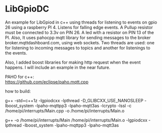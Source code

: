 # LibGpioDC
An example for LibGpiod in c++ using threads for listening to events on gpio 26 using a raspberry PI 4.
 Listens for falling edge events. A Pullup resistor must be connected to 3.3v on PIN 26. A led with a resistor on PIN 13 of the PI.
  Also, It uses pahocpp mqtt library for sending messages to the broker broker.mqttdashboard.com, using web sockets.
  Two threads are used: one for listening to incoming messages to topics and another for listenings to the events.
 
  Also, I added boost libraries for making http request when the event happens. I will include an example in the near future.
  
  PAHO for c++:   
    https://github.com/eclipse/paho.mqtt.cpp
    
how to build:

g++ -std=c++1z -lgpiodcxx -lpthread -D_GLIBCXX_USE_NANOSLEEP -lboost_system -lpaho-mqttpp3 -lpaho-mqtt3as -lcrypto -lssl  -c /home/pi/interrupts/Main.cpp -o /home/pi/interrupts/Main.o

g++  -o /home/pi/interrupts/Main /home/pi/interrupts/Main.o   -lgpiodcxx -lpthread -lboost_system -lpaho-mqttpp3 -lpaho-mqtt3as
